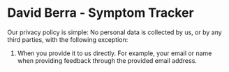 # David Berra - Symptom Tracker 
Our privacy policy is simple: No personal data is collected by us, or by any third parties, with the following exception:
1. When you provide it to us directly. For example, your email or name when providing feedback through the provided email address.